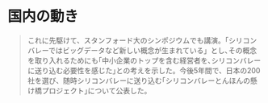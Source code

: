 # 国内の動き

>これに先駆けて、スタンフォード大のシンポジウムでも講演。｢シリコンバレーではビッグデータなど新しい概念が生まれている」とし､その概念を取り入れるためにも｢中小企業のトップを含む経営者を､シリコンバレーに送り込む必要性を感じた｣との考えを示した。今後5年間で、日本の200社を選び、随時シリコンバレーに送り込む｢シリコンバレーとんほんの懸け橋プロジェクト｣について公表した。

